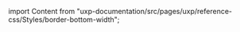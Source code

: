 
import Content from "uxp-documentation/src/pages/uxp/reference-css/Styles/border-bottom-width";

<Content query="product=photoshop"/>
